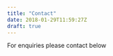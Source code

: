```yaml
---
title: "Contact"
date: 2018-01-29T11:59:27Z
draft: true
---
```


For enquiries please contact below 